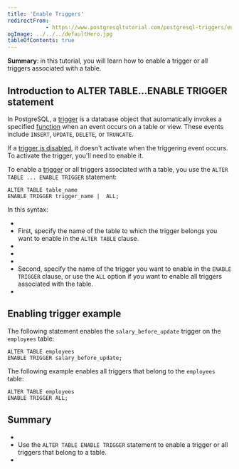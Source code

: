 ```yaml
---
title: 'Enable Triggers'
redirectFrom: 
            - https://www.postgresqltutorial.com/postgresql-triggers/enable-triggers/
ogImage: ../../../defaultHero.jpg
tableOfContents: true
---
```

<!-- wp:paragraph -->

**Summary**: in this tutorial, you will learn how to enable a trigger or all triggers associated with a table.

<!-- /wp:paragraph -->

<!-- wp:heading -->

## Introduction to ALTER TABLE...ENABLE TRIGGER statement

<!-- /wp:heading -->

<!-- wp:paragraph -->

In PostgreSQL, a [trigger](https://www.postgresqltutorial.com/postgresql-triggers/introduction-postgresql-trigger/) is a database object that automatically invokes a specified [function](https://www.postgresqltutorial.com/postgresql-plpgsql/postgresql-create-function/) when an event occurs on a table or view. These events include `INSERT`, `UPDATE`, `DELETE`, or `TRUNCATE`.

<!-- /wp:paragraph -->

<!-- wp:paragraph -->

If a [trigger is disabled](https://www.postgresqltutorial.com/postgresql-triggers/managing-postgresql-trigger/), it doesn't activate when the triggering event occurs. To activate the trigger, you'll need to enable it.

<!-- /wp:paragraph -->

<!-- wp:paragraph -->

To enable a [trigger](https://www.postgresqltutorial.com/postgresql-triggers/) or all triggers associated with a table, you use the `ALTER TABLE ... ENABLE TRIGGER` statement:

<!-- /wp:paragraph -->

<!-- wp:code -->

```
ALTER TABLE table_name
ENABLE TRIGGER trigger_name |  ALL;
```

<!-- /wp:code -->

<!-- wp:paragraph -->

In this syntax:

<!-- /wp:paragraph -->

<!-- wp:list -->

- <!-- wp:list-item -->
- First, specify the name of the table to which the trigger belongs you want to enable in the `ALTER TABLE` clause.
- <!-- /wp:list-item -->
-
- <!-- wp:list-item -->
- Second, specify the name of the trigger you want to enable in the `ENABLE TRIGGER` clause, or use the `ALL` option if you want to enable all triggers associated with the table.
- <!-- /wp:list-item -->

<!-- /wp:list -->

<!-- wp:heading -->

## Enabling trigger example

<!-- /wp:heading -->

<!-- wp:paragraph -->

The following statement enables the `salary_before_update` trigger on the `employees` table:

<!-- /wp:paragraph -->

<!-- wp:code -->

```
ALTER TABLE employees
ENABLE TRIGGER salary_before_update;
```

<!-- /wp:code -->

<!-- wp:paragraph -->

The following example enables all triggers that belong to the `employees` table:

<!-- /wp:paragraph -->

<!-- wp:code -->

```
ALTER TABLE employees
ENABLE TRIGGER ALL;
```

<!-- /wp:code -->

<!-- wp:heading -->

## Summary

<!-- /wp:heading -->

<!-- wp:list -->

- <!-- wp:list-item -->
- Use the `ALTER TABLE ENABLE TRIGGER` statement to enable a trigger or all triggers that belong to a table.
- <!-- /wp:list-item -->

<!-- /wp:list -->
